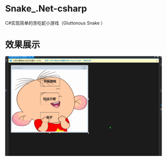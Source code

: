 # Snake_.Net-csharp
C#实现简单的贪吃蛇小游戏（Gluttonous Snake ）
# 效果展示
![效果展示]( https://github.com/GoodZheng/Snake_.Net-csharp/blob/master/122.gif)
